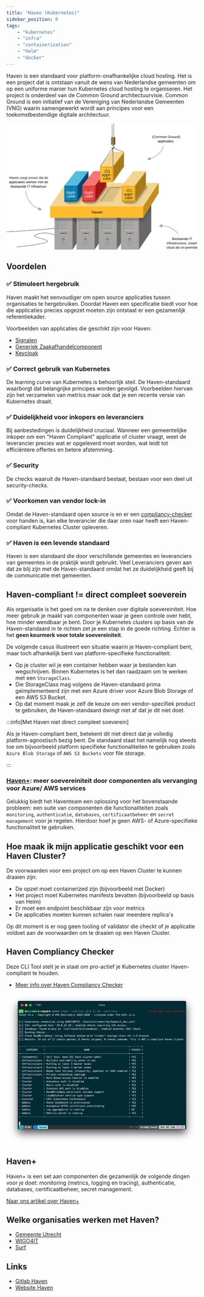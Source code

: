 ```yaml
---
title: "Haven (Kubernetes)"
sidebar_position: 0
tags:
    - "kubernetes"
    - "infra"
    - "containerization"
    - "helm"
    - "docker"
---
```


Haven is een standaard voor platform-onafhankelijke cloud hosting. Het is een project dat is ontstaan vanuit de wens van Nederlandse gemeenten om op een uniforme manier hun Kubernetes cloud hosting te organiseren. Het project is onderdeel van de Common Ground architectuurvisie. Common Ground is een initiatief van de Vereniging van Nederlandse Gemeenten (VNG) waarin samengewerkt wordt aan principes voor een toekomstbestendige digitale architectuur.

![Haven](./img/haven_overview.svg)

## Voordelen

### ✅ Stimuleert hergebruik
Haven maakt het eenvoudiger om open source applicaties tussen organisaties te hergebruiken. Doordat Haven een specificatie biedt voor hoe die applicaties precies opgezet moeten zijn ontstaat er een gezamenlijk referentiekader.

Voorbeelden van applicaties die geschikt zijn voor Haven:
- [Signalen](https://github.com/signalen)
- [Generiek Zaakafhandelcomponent](https://github.com/generiekzaakafhandelcomponent) 
- [Keycloak](https://github.com/keycloak/keycloak)

### ✅ Correct gebruik van Kubernetes
De learning curve van Kubernetes is behoorlijk steil. De Haven-standaard waarborgt dat belangrijke principes worden gevolgd. Voorbeelden hiervan zijn het verzamelen van metrics maar ook dat je een recente versie van Kubernetes draait.

### ✅ Duidelijkheid voor inkopers en leveranciers
Bij aanbestedingen is duidelijkheid cruciaal. Wanneer een gemeentelijke inkoper om een "Haven Compliant" applicatie of cluster vraagt, weet de leverancier precies wat er opgeleverd moet worden, wat leidt tot efficiëntere offertes en betere afstemming.

### ✅ Security
De checks waaruit de Haven-standaard bestaat, bestaan voor een deel uit security-checks. 

### ✅ Voorkomen van vendor lock-in
Omdat de Haven-standaard open source is en er een [compliancy-checker](./haven-compliancy-checker.md) voor handen is, kan elke leverancier die daar oren naar heeft een Haven-compliant Kubernetes Cluster opleveren.

### ✅ Haven is een levende standaard
Haven is een standaard die door verschillende gemeentes en leveranciers van gemeentes in de praktijk wordt gebruikt. Veel Leveranciers geven aan dat ze blij zijn met de Haven-standaard omdat het ze duidelijkheid geeft bij de communicatie met gemeenten.

## Haven-compliant != direct compleet soeverein

Als organisatie is het goed om na te denken over digitale soevereiniteit. Hoe meer gebruik je maakt van componenten waar je geen controle over hebt, hoe minder wendbaar je bent. Door je Kubernetes clusters op basis van de Haven-standaard in te richten zet je een stap in de goede richting. Echter is het **geen keurmerk voor totale soevereiniteit**.

De volgende casus illustreert een situatie waarin je Haven-compliant bent, maar toch afhankelijk bent van platform-specifieke functionaliteit:

- Op je cluster wil je een container hebben waar je bestanden kan wegschrijven. Binnen Kubernetes is het dan raadzaam om te werken met een `StorageClass`.
- Die StorageClass mag volgens de Haven-standaard prima geïmplementeerd zijn met een Azure driver voor Azure Blob Storage of een AWS S3 Bucket.
- Op dat moment maak je zelf de keuze om een vendor-specifiek product te gebruiken, de Haven-standaard dwingt niet af dat je dit niet doet.

:::info[Met Haven niet direct compleet soeverein]

Als je Haven-compliant bent, betekent dit niet direct dat je volledig platform-agnostisch bezig bent. De standaard staat het namelijk nog steeds toe om bijvoorbeeld platform specifieke functionaliteiten te gebruiken zoals `Azure Blob Storage` of `AWS S3 Buckets` voor file storage.

:::

### [Haven+](./haven-plus): meer soevereiniteit door componenten als vervanging voor Azure/ AWS services

Gelukkig biedt het Haventeam een oplossing voor het bovenstaande probleem: een suite van componenten die functionaliteiten zoals `monitoring`, `authenticatie`, `databases`, `certificaatbeheer` en `secret management` voor je regelen. Hierdoor hoef je geen AWS- of Azure-specifieke functionaliteit te gebruiken.

## Hoe maak ik mijn applicatie geschikt voor een Haven Cluster?
De voorwaarden voor een project om op een Haven Cluster te kunnen draaien zijn:

- De opzet moet containerized zijn (bijvoorbeeld met Docker)
- Het project moet Kubernetes manifests bevatten (bijvoorbeeld op basis van Helm)
- Er moet een endpoint beschikbaar zijn voor metrics
- De applicaties moeten kunnen schalen naar meerdere replica's

Op dit moment is er nog geen tooling of validator die checkt of je applicatie voldoet aan de voorwaarden om te draaien op een Haven Cluster.

## Haven Compliancy Checker
Deze CLI Tool stelt je in staat om pro-actief je Kubernetes cluster Haven-compliant te houden.

- [Meer info over Haven Compliancy Checker](./haven-compliancy-checker)

![Screenshot FSC Policy Builder](./img/schermafbeelding-compliancy-checker.png)


## Haven+
Haven+ is een set aan componenten die gezamenlijk de volgende dingen voor je doet: monitoring (metrics, logging en tracing), authenticatie, databases, certificaatbeheer, secret management.

[Naar ons artikel over Haven+](./haven-plus.md)

## Welke organisaties werken met Haven?

- [Gemeente Utrecht](https://utrecht.nl)
- [WIGO4IT](https://www.wigo4it.nl/nieuws/haven-compliancy-bij-wigo4it/)
- [Surf](https://www.surf.nl/files/2024-10/surf-cloud-sourcing-strategie.pdf)

## Links
- [Gitlab Haven](https://gitlab.com/commonground/haven/haven)
- [Website Haven](https://haven.commonground.nl/)